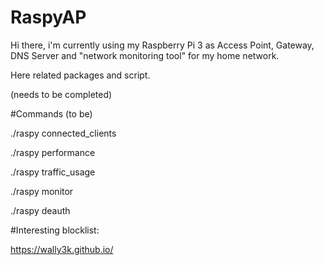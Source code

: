 # RaspyAP

Hi there,
i'm currently using my Raspberry Pi 3 as Access Point, Gateway, DNS Server and "network monitoring tool" for my home network. 

Here related packages and script.

(needs to be completed)



#Commands (to be)

./raspy connected_clients

./raspy performance

./raspy traffic_usage

./raspy monitor

./raspy deauth




#Interesting blocklist:

https://wally3k.github.io/

